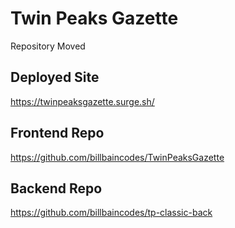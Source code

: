 # Twin Peaks Gazette
Repository Moved

## Deployed Site
https://twinpeaksgazette.surge.sh/

## Frontend Repo
https://github.com/billbaincodes/TwinPeaksGazette

## Backend Repo
https://github.com/billbaincodes/tp-classic-back
